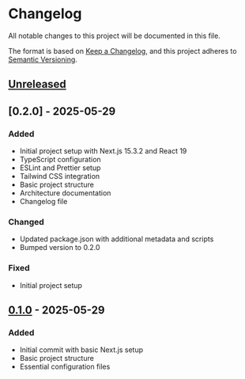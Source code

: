 # Changelog

All notable changes to this project will be documented in this file.

The format is based on [Keep a Changelog](https://keepachangelog.com/en/1.0.0/),
and this project adheres to [Semantic Versioning](https://semver.org/spec/v2.0.0.html).

## [Unreleased]

## [0.2.0] - 2025-05-29
### Added
- Initial project setup with Next.js 15.3.2 and React 19
- TypeScript configuration
- ESLint and Prettier setup
- Tailwind CSS integration
- Basic project structure
- Architecture documentation
- Changelog file

### Changed
- Updated package.json with additional metadata and scripts
- Bumped version to 0.2.0

### Fixed
- Initial project setup

## [0.1.0] - 2025-05-29
### Added
- Initial commit with basic Next.js setup
- Basic project structure
- Essential configuration files

[Unreleased]: https://github.com/yourusername/school-management-portal/compare/v0.1.0...HEAD
[0.1.0]: https://github.com/yourusername/school-management-portal/releases/tag/v0.1.0
